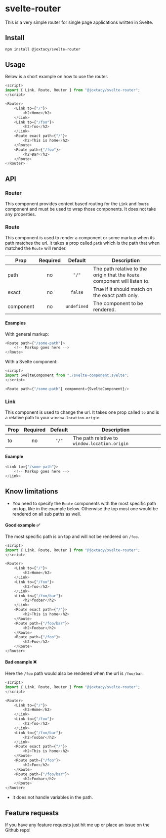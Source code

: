 # svelte-router

This is a very simple router for single page applications written in Svelte.

## Install
```bash
npm install @joxtacy/svelte-router
```

## Usage

Below is a short example on how to use the router.
```js
<script>
import { Link, Route, Router } from "@joxtacy/svelte-router";
</script>

<Router>
    <Link to={"/"}>
        <h2>Home</h2>
    </Link>
    <Link to={"/foo"}>
        <h2>foo</h2>
    </Link>
    <Route exact path={"/"}>
        <h2>This is home</h2>
    </Route>
    <Route path={"/foo"}>
        <h2>Bar</h2>
    </Route>
</Router>
```

## API

### Router
This component provides context based routing for the `Link` and `Route` component and must be used to wrap those components. It does not take any properties. 

### Route
This component is used to render a component or some markup when its path matches the url. It takes a prop called `path` which is the path that when matched the `Route` will render. 

| Prop      | Required | Default     | Description                                                                |
| --------- |:--------:|:-----------:| -------------------------------------------------------------------------- |
| path      | no       | `"/"`       | The path relative to the origin that the `Route` component will listen to. |
| exact     | no       | `false`     | True if it should match on the exact path only.                            |
| component | no       | `undefined` | The component to be rendered.                                              |

#### Examples

With general markup:
```js
<Route path={"/some-path"}>
    <!-- Markup goes here -->
</Route>
```

With a Svelte component:
```js
<script>
import SvelteComponent from "./svelte-component.svelte";
</script>

<Route path={"/some-path"} component={SvelteComponent}/>
```

### Link
This component is used to change the url. It takes one prop called `to` and is a relative path to your `window.location.origin`.

| Prop      | Required | Default     | Description                                   |
| --------- |:--------:|:-----------:| --------------------------------------------- |
| to        | no       | `"/"`       | The path relative to `window.location.origin` |

#### Example
```js
<Link to={"/some-path"}>
    <!-- Markup goes here -->
</Link>
```

## Know limitations

* You need to specify the `Route` components with the most specific path on top, like in the example below. Otherwise the top most one would be rendered on all sub paths as well.

#### Good example ✅
The most specific path is on top and will not be rendered on `/foo`.
```js
<script>
import { Link, Route, Router } from "@joxtacy/svelte-router";
</script>

<Router>
    <Link to={"/"}>
        <h2>Home</h2>
    </Link>
    <Link to={"/foo"}>
        <h2>foo</h2>
    </Link>
    <Link to={"/foo/bar"}>
        <h2>foobar</h2>
    </Link>
    <Route exact path={"/"}>
        <h2>This is home</h2>
    </Route>
    <Route path={"/foo/bar"}>
        <h2>Foobar</h2>
    </Route>
    <Route path={"/foo"}>
        <h2>Foo</h2>
    </Route>
</Router>
```

#### Bad example ❌
Here the `/foo` path would also be rendered when the url is `/foo/bar`.
```js
<script>
import { Link, Route, Router } from "@joxtacy/svelte-router";
</script>

<Router>
    <Link to={"/"}>
        <h2>Home</h2>
    </Link>
    <Link to={"/foo"}>
        <h2>foo</h2>
    </Link>
    <Link to={"/foo/bar"}>
        <h2>foobar</h2>
    </Link>
    <Route exact path={"/"}>
        <h2>This is home</h2>
    </Route>
    <Route path={"/foo"}>
        <h2>Foo</h2>
    </Route>
    <Route path={"/foo/bar"}>
        <h2>Foobar</h2>
    </Route>
</Router>
```

* It does not handle variables in the path.

## Feature requests

If you have any feature requests just hit me up or place an issue on the Github repo!
